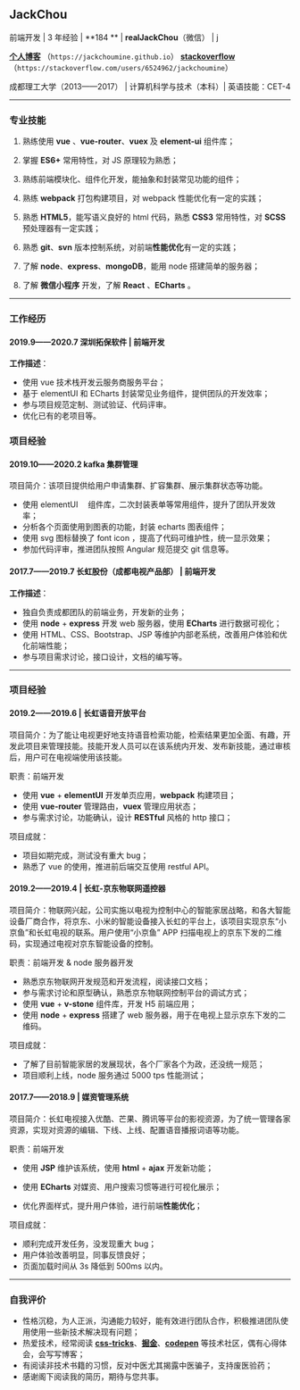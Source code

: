 ## JackChou

前端开发 | 3 年经验 | **184 ** | **realJackChou**（微信） | j

**[个人博客](https://jackchoumine.github.io/)** （`https://jackchoumine.github.io`） **[stackoverflow](https://stackoverflow.com/users/6524962/jackchoumine)**（`https://stackoverflow.com/users/6524962/jackchoumine`）

成都理工大学（2013——2017） | 计算机科学与技术（本科）| 英语技能：CET-4

---

### 专业技能

1. 熟练使用 **vue** 、**vue-router**、**vuex** 及 **element-ui** 组件库；

2. 掌握 **ES6+** 常用特性，对 JS 原理较为熟悉；

3. 熟练前端模块化、组件化开发，能抽象和封装常见功能的组件；

4. 熟练 **webpack** 打包构建项目，对 webpack 性能优化有一定的实践；

5. 熟悉 **HTML5**，能写语义良好的 html 代码，熟悉 **CSS3** 常用特性，对 **SCSS** 预处理器有一定实践；

6. 熟悉 **git**、**svn** 版本控制系统，对前端**性能优化**有一定的实践；

7. 了解 **node**、**express**、**mongoDB**，能用 node 搭建简单的服务器；

8. 了解 **微信小程序** 开发，了解 **React** 、**ECharts** 。

---

### 工作经历

#### 2019.9——2020.7 深圳拓保软件 | 前端开发

**工作描述**：

- 使用 vue 技术栈开发云服务商服务平台；
- 基于 elementUI 和 ECharts 封装常见业务组件，提供团队的开发效率；
- 参与项目规范定制、测试验证、代码评审。
- 优化已有的老项目等。

### 项目经验

#### 2019.10——2020.2 kafka 集群管理

项目简介：该项目提供给用户申请集群、扩容集群、展示集群状态等功能。

- 使用 elementUI 　组件库，二次封装表单等常用组件，提升了团队开发效率；
- 分析各个页面使用到图表的功能，封装 echarts 图表组件；
- 使用 svg 图标替换了 font icon ，提高了代码可维护性，统一显示效果；
- 参加代码评审，推进团队按照 Angular 规范提交 git 信息等。

#### 2017.7——2019.7 长虹股份（成都电视产品部） | 前端开发

**工作描述**：

- 独自负责成都团队的前端业务，开发新的业务；
- 使用 **node** + **express** 开发 web 服务器，使用 **ECharts** 进行数据可视化；
- 使用 HTML、CSS、Bootstrap、JSP 等维护内部老系统，改善用户体验和优化前端性能；
- 参与项目需求讨论，接口设计，文档的编写等。

---

### 项目经验

#### 2019.2——2019.6 | 长虹语音开放平台

项目简介：为了能让电视更好地支持语音检索功能，检索结果更加全面、有趣，开发此项目来管理技能。技能开发人员可以在该系统内开发、发布新技能，通过审核后，用户可在电视端使用该技能。

职责：前端开发

- 使用 **vue** + **elementUI** 开发单页应用，**webpack** 构建项目；
- 使用 **vue-router** 管理路由，**vuex** 管理应用状态；
- 参与需求讨论，功能确认，设计 **RESTful** 风格的 http 接口；

项目成就：

- 项目如期完成，测试没有重大 bug；
- 熟悉了 vue 的使用，推进前后端交互使用 restful API。

#### 2019.2——2019.4 | 长虹-京东物联网遥控器

项目简介：物联网兴起，公司实施以电视为控制中心的智能家居战略，和各大智能设备厂商合作，将京东、小米的智能设备接入长虹的平台上，该项目实现京东“小京鱼”和长虹电视的联系。用户使用“小京鱼” APP 扫描电视上的京东下发的二维码，实现通过电视对京东智能设备的控制。

职责：前端开发 & node 服务器开发

- 熟悉京东物联网开发规范和开发流程，阅读接口文档；
- 参与需求讨论和原型确认，熟悉京东物联网控制平台的调试方式；
- 使用 **vue** + **v-stone** 组件库，开发 H5 前端应用；
- 使用 **node** + **express** 搭建了 web 服务器，用于在电视上显示京东下发的二维码。

项目成就：

- 了解了目前智能家居的发展现状，各个厂家各个为政，还没统一规范；
- 项目顺利上线，node 服务通过 5000 tps 性能测试；

#### 2017.7——2018.9 | 媒资管理系统

项目简介：长虹电视接入优酷、芒果、腾讯等平台的影视资源，为了统一管理各家资源，实现对资源的编辑、下线、上线、配置语音播报词语等功能。

职责：前端开发

- 使用 **JSP** 维护该系统，使用 **html** + **ajax** 开发新功能；

- 使用 **ECharts** 对媒资、用户搜索习惯等进行可视化展示；

- 优化界面样式，提升用户体验，进行前端**性能优化**；

项目成就：

- 顺利完成开发任务，没发现重大 bug；
- 用户体验改善明显，同事反馈良好；
- 页面加载时间从 3s 降低到 500ms 以内。

---

### 自我评价

- 性格沉稳，为人正派，沟通能力较好，能有效进行团队合作，积极推进团队使用使用一些新技术解决现有问题；
- 热爱技术，经常阅读 **[css-tricks](https://css-tricks.com/)**、**[掘金](https://juejin.im/timeline)**、**[codepen](https://codepen.io/)** 等技术社区，偶有心得体会，会写写博客；
- 有阅读非技术书籍的习惯，反对中医尤其揭露中医骗子，支持废医验药；
- 感谢阁下阅读我的简历，期待与您共事。
